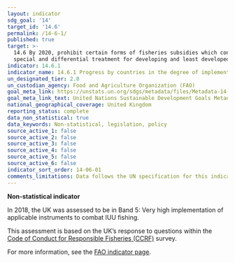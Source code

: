 ```yaml
---
layout: indicator
sdg_goal: '14'
target_id: '14.6'
permalink: /14-6-1/
published: true
target: >-
  14.6 By 2020, prohibit certain forms of fisheries subsidies which contribute to overcapacity and overfishing, eliminate subsidies that contribute to illegal, unreported and unregulated fishing and refrain from introducing new such subsidies, recognizing that appropriate and effective
  special and differential treatment for developing and least developed countries should be an integral part of the World Trade Organization fisheries subsidies negotiation[c]
indicator: 14.6.1
indicator_name: 14.6.1 Progress by countries in the degree of implementation of international instruments aiming to combat illegal, unreported and unregulated fishing
un_designated_tier: 2.0
un_custodian_agency: Food and Agriculture Organization (FAO)
goal_meta_link: https://unstats.un.org/sdgs/metadata/files/Metadata-14-06-01.pdf
goal_meta_link_text: United Nations Sustainable Development Goals Metadata (PDF 4.0 MB)
national_geographical_coverage: United Kingdom
reporting_status: complete
data_non_statistical: true
data_keywords: Non-statistical, legislation, policy
source_active_1: false
source_active_2: false
source_active_3: false
source_active_4: false
source_active_5: false
source_active_6: false
indicator_sort_order: 14-06-01
comments_limitations: Data follows the UN specification for this indicator. 
---
```

**Non-statistical indicator**               

In 2018, the UK was assessed to be in Band 5: Very high implementation of applicable instruments to combat IUU fishing.

This assessment is based on the UK’s response to questions within the [Code of Conduct for Responsible Fisheries (CCRF)](http://www.fao.org/3/a-v9878e.pdf) survey.

For more information, see the [FAO indicator page](http://www.fao.org/sustainable-development-goals/indicators/1461/en/).